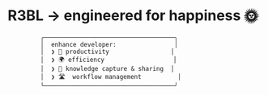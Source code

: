 # R3BL → engineered for happiness 🌞




             ╭────────────────────────────────────╮
             │  enhance developer:                │
             │  ❯ 🚀 productivity                 │
             │  ❯ 🌍 efficiency                   │
             │  ❯ 📖 knowledge capture & sharing  │
             │  ❯ 🛣️  workflow management          │
             ╰────────────────────────────────────╯